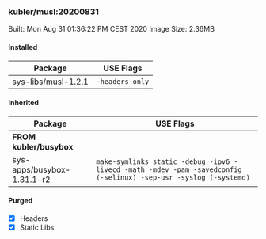 ### kubler/musl:20200831

Built: Mon Aug 31 01:36:22 PM CEST 2020
Image Size: 2.36MB

#### Installed
Package | USE Flags
--------|----------
sys-libs/musl-1.2.1 | `-headers-only`
#### Inherited
Package | USE Flags
--------|----------
**FROM kubler/busybox** |
sys-apps/busybox-1.31.1-r2 | `make-symlinks static -debug -ipv6 -livecd -math -mdev -pam -savedconfig (-selinux) -sep-usr -syslog (-systemd)`

#### Purged
- [x] Headers
- [x] Static Libs
